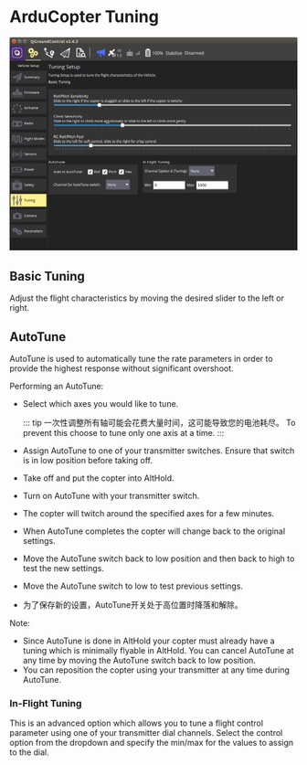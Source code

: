 # ArduCopter Tuning

![ArduCopter Tuning Page](../../../assets/setup/tuning/arducopter.png)

## Basic Tuning

Adjust the flight characteristics by moving the desired slider to the left or right.

## AutoTune

AutoTune is used to automatically tune the rate parameters in order to provide the highest response without significant overshoot.

Performing an AutoTune:

- Select which axes you would like to tune.

  ::: tip
  一次性调整所有轴可能会花费大量时间，这可能导致您的电池耗尽。
  To prevent this choose to tune only one axis at a time.
  :::

- Assign AutoTune to one of your transmitter switches.
  Ensure that switch is in low position before taking off.

- Take off and put the copter into AltHold.

- Turn on AutoTune with your transmitter switch.

- The copter will twitch around the specified axes for a few minutes.

- When AutoTune completes the copter will change back to the original settings.

- Move the AutoTune switch back to low position and then back to high to test the new settings.

- Move the AutoTune switch to low to test previous settings.

- 为了保存新的设置，AutoTune开关处于高位置时降落和解除。

Note:

- Since AutoTune is done in AltHold your copter must already have a tuning which is minimally flyable in AltHold.
  You can cancel AutoTune at any time by moving the AutoTune switch back to low position.
- You can reposition the copter using your transmitter at any time during AutoTune.

### In-Flight Tuning

This is an advanced option which allows you to tune a flight control parameter using one of your transmitter dial channels.
Select the control option from the dropdown and specify the min/max for the values to assign to the dial.
